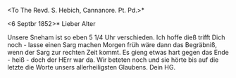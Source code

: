 <To The Revd. S. Hebich, Cannanore. Pt. Pd.>*

 <6 Septbr 1852>*
Lieber Alter

Unsere Sneham ist so eben 5 1/4 Uhr verschieden. Ich hoffe dieß trifft Dich noch - lasse einen Sarg machen Morgen früh wäre dann das Begräbniß, wenn der Sarg zur rechten Zeit kommt. Es gieng etwas hart gegen das Ende - heiß - doch der HErr war da. Wir beteten noch und sie hörte bis auf die letzte die Worte unsers allerheiligsten Glaubens.
 Dein HG.

